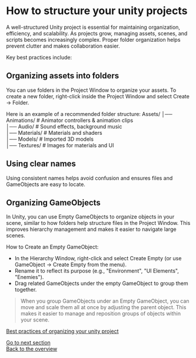 # How to structure your unity projects

A well-structured Unity project is essential for maintaining organization, efficiency, and scalability. As projects grow, managing assets, scenes, and scripts becomes increasingly complex. Proper folder organization helps prevent clutter and makes collaboration easier.

Key best practices include:
## Organizing assets into folders 
You can use folders in the Project Window to organize your assets. To create a new folder, right-click inside the Project Window and select Create -> Folder.

Here is an example of a recommended folder structure: 
Assets/
│── Animations/         # Animator controllers & animation clips  
│── Audio/              # Sound effects, background music  
│── Materials/          # Materials and shaders  
│── Models/             # Imported 3D models  
│── Textures/           # Images for materials and UI  

## Using clear names
Using consistent names helps avoid confusion and ensures files and GameObjects are easy to locate.

## Organizing GameObjects
In Unity, you can use Empty GameObjects to organize objects in your scene, similar to how folders help structure files in the Project Window. This improves hierarchy management and makes it easier to navigate large scenes.

How to Create an Empty GameObject:
- In the Hierarchy Window, right-click and select Create Empty (or use GameObject → Create Empty from the menu).
- Rename it to reflect its purpose (e.g., "Environment", "UI Elements", "Enemies").
- Drag related GameObjects under the empty GameObject to group them together.

> When you group GameObjects under an Empty GameObject, you can move and scale them all at once by adjusting the parent object. This makes it easier to manage and reposition groups of objects within your scene.

[Best practices of organizing your unity project](https://unity.com/how-to/organizing-your-project)

[Go to next section](1_3DObjectsBasics.md)<br>
[Back to the overview](readme.md)